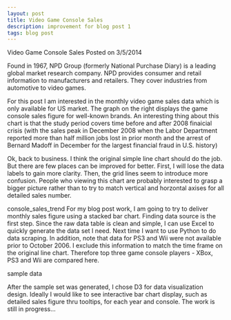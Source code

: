 ```yaml
---
layout: post
title: Video Game Console Sales
description: improvement for blog post 1
tags: blog post
---
```




Video Game Console Sales
Posted on 3/5/2014

Found in 1967, NPD Group (formerly National Purchase Diary) is a leading global market research company. NPD provides consumer and retail information to manufacturers and retailers. They cover industries from automotive to video games.

For this post I am interested in the monthly video game sales data which is only available for US market. The graph on the right displays the game console sales figure for well-known brands. An interesting thing about this chart is that the study period covers time before and after 2008 finaicial crisis (with the sales peak in December 2008 when the Labor Department reported more than half million jobs lost in prior month and the arrest of Bernard Madoff in December for the largest financial fraud in U.S. history)

Ok, back to business. I think the original simple line chart should do the job. But there are few places can be improved for better. First, I will lose the data labels to gain more clarity. Then, the grid lines seem to introduce more confusion. People who viewing this chart are probably interested to grasp a bigger picture rather than to try to match vertical and horzontal axises for all detailed sales number.

	
console_sales_trend
For my blog post work, I am going to try to deliver monthly sales figure using a stacked bar chart. Finding data source is the first step. Since the raw data table is clean and simple, I can use Excel to quickly generate the data set I need. Next time I want to use Python to do data scraping. In addition, note that data for PS3 and Wii were not available prior to October 2006. I exclude this information to match the time frame on the original line chart. Therefore top three game console players - XBox, PS3 and Wii are compared here.

sample data

After the sample set was generated, I chose D3 for data visualization design. Ideally I would like to see interactive bar chart display, such as detailed sales figure thru tooltips, for each year and console. The work is still in progress...